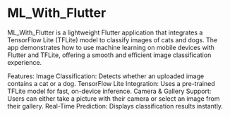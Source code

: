 # ML_With_Flutter 
ML_With_Flutter is a lightweight Flutter application that integrates a TensorFlow Lite (TFLite) model to classify images of cats and dogs. The app demonstrates how to use machine learning on mobile devices with Flutter and TFLite, offering a smooth and efficient image classification experience.

Features:
Image Classification: Detects whether an uploaded image contains a cat or a dog.
TensorFlow Lite Integration: Uses a pre-trained TFLite model for fast, on-device inference.
Camera & Gallery Support: Users can either take a picture with their camera or select an image from their gallery.
Real-Time Prediction: Displays classification results instantly.
